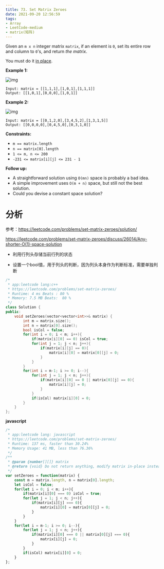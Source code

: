 ```yaml
---
title: 73. Set Matrix Zeroes
date: 2021-09-20 12:56:59
tags:
- Array
- LeetCode-medium
- matrix(矩阵)
---
```


Given an `m x n` integer matrix `matrix`, if an element is `0`, set its entire row and column to `0`'s, and return *the matrix*.

You must do it [in place](https://en.wikipedia.org/wiki/In-place_algorithm).

 <!-- more -->

**Example 1:**

![img](https://assets.leetcode.com/uploads/2020/08/17/mat1.jpg)

```
Input: matrix = [[1,1,1],[1,0,1],[1,1,1]]
Output: [[1,0,1],[0,0,0],[1,0,1]]
```

**Example 2:**

![img](https://assets.leetcode.com/uploads/2020/08/17/mat2.jpg)

```
Input: matrix = [[0,1,2,0],[3,4,5,2],[1,3,1,5]]
Output: [[0,0,0,0],[0,4,5,0],[0,3,1,0]]
```

 

**Constraints:**

- `m == matrix.length`
- `n == matrix[0].length`
- `1 <= m, n <= 200`
- `-231 <= matrix[i][j] <= 231 - 1`

 

**Follow up:**

- A straightforward solution using `O(mn)` space is probably a bad idea.
- A simple improvement uses `O(m + n)` space, but still not the best solution.
- Could you devise a constant space solution?

# 分析

参考：https://leetcode.com/problems/set-matrix-zeroes/solution/

https://leetcode.com/problems/set-matrix-zeroes/discuss/26014/Any-shorter-O(1)-space-solution

- 利用行列头存储当前行列的状态

- 设置一个bool值，用于列头的判断，因为列头本身作为判断标准，需要单独判断

```c++
/*
 * app:leetcode lang:c++
 * https://leetcode.com/problems/set-matrix-zeroes/
 * Runtime: 4 ms Beats : 80 %
 * Memory: 7.5 MB Beats:  80 %
 */
class Solution {
public:
    void setZeroes(vector<vector<int>>& matrix) {
        int m = matrix.size();
        int n = matrix[0].size();
        bool isCol = false;
        for(int i = 0; i < m; i++){
            if(matrix[i][0] == 0) isCol = true;
            for(int j = 1; j < n; j++){
                if(matrix[i][j] == 0){
                    matrix[i][0] = matrix[0][j] = 0;
                }
            }
        }
        for(int i = m-1; i >= 0; i--){
            for(int j = 1; j < n; j++){
                if(matrix[i][0] == 0 || matrix[0][j] == 0){
                    matrix[i][j] = 0;
                }
            }
            if(isCol) matrix[i][0] = 0;
        }
    }
};
```

**javascript**

```javascript
/*
 * app:leetcode lang: javascript
 * https://leetcode.com/problems/set-matrix-zeroes/
 * Runtime: 137 ms, faster than 30.24%
 * Memory Usage: 41 MB, less than 76.36%
 */
/**
 * @param {number[][]} matrix
 * @return {void} Do not return anything, modify matrix in-place instead.
 */
var setZeroes = function(matrix) {
    const m = matrix.length, n = matrix[0].length;
    let isCol = false;
    for(let i = 0; i < m; i++){
        if(matrix[i][0] === 0) isCol = true;
        for(let j = 1; j < n; j++){
            if(matrix[i][j] === 0){
                matrix[i][0] = matrix[0][j] = 0;
            }
        }
    }
    for(let i = m-1; i >= 0; i--){
        for(let j = 1; j < n; j++){
            if(matrix[i][0] === 0 || matrix[0][j] === 0){
                matrix[i][j] = 0;
            }
        }
        if(isCol) matrix[i][0] = 0;
    }
};
```

